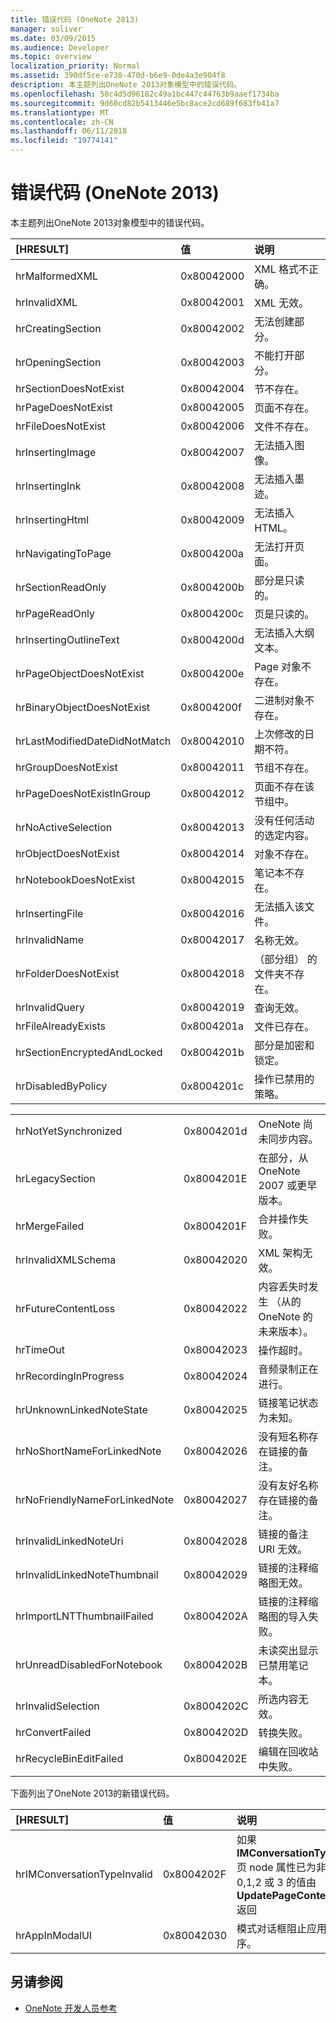 ```yaml
---
title: 错误代码 (OneNote 2013)
manager: soliver
ms.date: 03/09/2015
ms.audience: Developer
ms.topic: overview
localization_priority: Normal
ms.assetid: 390df5ce-e730-470d-b6e9-0de4a3e904f8
description: 本主题列出OneNote 2013对象模型中的错误代码。
ms.openlocfilehash: 58c4d5d96182c49a1bc447c44763b9aaef1734ba
ms.sourcegitcommit: 9d60cd82b5413446e5bc8ace2cd689f683fb41a7
ms.translationtype: MT
ms.contentlocale: zh-CN
ms.lasthandoff: 06/11/2018
ms.locfileid: "19774141"
---
```

# <a name="error-codes-onenote"></a>错误代码 (OneNote 2013)

本主题列出OneNote 2013对象模型中的错误代码。
  
|**[HRESULT]**|**值**|**说明**|
|:-----|:-----|:-----|
|hrMalformedXML  <br/> |0x80042000  <br/> |XML 格式不正确。  <br/> |
|hrInvalidXML  <br/> |0x80042001  <br/> |XML 无效。  <br/> |
|hrCreatingSection  <br/> |0x80042002  <br/> |无法创建部分。  <br/> |
|hrOpeningSection  <br/> |0x80042003  <br/> |不能打开部分。  <br/> |
|hrSectionDoesNotExist  <br/> |0x80042004  <br/> |节不存在。  <br/> |
|hrPageDoesNotExist  <br/> |0x80042005  <br/> |页面不存在。  <br/> |
|hrFileDoesNotExist  <br/> |0x80042006  <br/> |文件不存在。  <br/> |
|hrInsertingImage  <br/> |0x80042007  <br/> |无法插入图像。  <br/> |
|hrInsertingInk  <br/> |0x80042008  <br/> |无法插入墨迹。  <br/> |
|hrInsertingHtml  <br/> |0x80042009  <br/> |无法插入 HTML。  <br/> |
|hrNavigatingToPage  <br/> |0x8004200a  <br/> |无法打开页面。  <br/> |
|hrSectionReadOnly  <br/> |0x8004200b  <br/> |部分是只读的。  <br/> |
|hrPageReadOnly  <br/> |0x8004200c  <br/> |页是只读的。  <br/> |
|hrInsertingOutlineText  <br/> |0x8004200d  <br/> |无法插入大纲文本。  <br/> |
|hrPageObjectDoesNotExist  <br/> |0x8004200e  <br/> |Page 对象不存在。  <br/> |
|hrBinaryObjectDoesNotExist  <br/> |0x8004200f  <br/> |二进制对象不存在。  <br/> |
|hrLastModifiedDateDidNotMatch  <br/> |0x80042010  <br/> |上次修改的日期不符。  <br/> |
|hrGroupDoesNotExist  <br/> |0x80042011  <br/> |节组不存在。  <br/> |
|hrPageDoesNotExistInGroup  <br/> |0x80042012  <br/> |页面不存在该节组中。  <br/> |
|hrNoActiveSelection  <br/> |0x80042013  <br/> |没有任何活动的选定内容。  <br/> |
|hrObjectDoesNotExist  <br/> |0x80042014  <br/> |对象不存在。  <br/> |
|hrNotebookDoesNotExist  <br/> |0x80042015  <br/> |笔记本不存在。  <br/> |
|hrInsertingFile  <br/> |0x80042016  <br/> |无法插入该文件。  <br/> |
|hrInvalidName  <br/> |0x80042017  <br/> |名称无效。  <br/> |
|hrFolderDoesNotExist  <br/> |0x80042018  <br/> |（部分组） 的文件夹不存在。  <br/> |
|hrInvalidQuery  <br/> |0x80042019  <br/> |查询无效。  <br/> |
|hrFileAlreadyExists  <br/> |0x8004201a  <br/> |文件已存在。  <br/> |
|hrSectionEncryptedAndLocked  <br/> |0x8004201b  <br/> |部分是加密和锁定。  <br/> |
|hrDisabledByPolicy  <br/> |0x8004201c  <br/> |操作已禁用的策略。  <br/> |
   
||||
|:-----|:-----|:-----|
|hrNotYetSynchronized  <br/> |0x8004201d  <br/> |OneNote 尚未同步内容。  <br/> |
|hrLegacySection  <br/> |0x8004201E  <br/> |在部分，从 OneNote 2007 或更早版本。  <br/> |
|hrMergeFailed  <br/> |0x8004201F  <br/> |合并操作失败。  <br/> |
|hrInvalidXMLSchema  <br/> |0x80042020  <br/> |XML 架构无效。  <br/> |
|hrFutureContentLoss  <br/> |0x80042022  <br/> |内容丢失时发生 （从的 OneNote 的未来版本）。  <br/> |
|hrTimeOut  <br/> |0x80042023  <br/> |操作超时。  <br/> |
|hrRecordingInProgress  <br/> |0x80042024  <br/> |音频录制正在进行。  <br/> |
|hrUnknownLinkedNoteState  <br/> |0x80042025  <br/> |链接笔记状态为未知。  <br/> |
|hrNoShortNameForLinkedNote  <br/> |0x80042026  <br/> |没有短名称存在链接的备注。  <br/> |
|hrNoFriendlyNameForLinkedNote  <br/> |0x80042027  <br/> |没有友好名称存在链接的备注。  <br/> |
|hrInvalidLinkedNoteUri  <br/> |0x80042028  <br/> |链接的备注 URI 无效。  <br/> |
|hrInvalidLinkedNoteThumbnail  <br/> |0x80042029  <br/> |链接的注释缩略图无效。  <br/> |
|hrImportLNTThumbnailFailed  <br/> |0x8004202A  <br/> |链接的注释缩略图的导入失败。  <br/> |
|hrUnreadDisabledForNotebook  <br/> |0x8004202B  <br/> |未读突出显示已禁用笔记本。  <br/> |
|hrInvalidSelection  <br/> |0x8004202C  <br/> |所选内容无效。  <br/> |
|hrConvertFailed  <br/> |0x8004202D  <br/> |转换失败。  <br/> |
|hrRecycleBinEditFailed  <br/> |0x8004202E  <br/> |编辑在回收站中失败。  <br/> |
   
下面列出了OneNote 2013的新错误代码。
  
|**[HRESULT]**|**值**|**说明**|
|:-----|:-----|:-----|
|hrIMConversationTypeInvalid  <br/> |0x8004202F  <br/> |如果 **IMConversationType**页 node 属性已为非 0,1,2 或 3 的值由 **UpdatePageContent**返回  <br/> |
|hrAppInModalUI  <br/> |0x80042030  <br/> |模式对话框阻止应用程序。  <br/> |
   
## <a name="see-also"></a>另请参阅

- [OneNote 开发人员参考](onenote-developer-reference.md)

